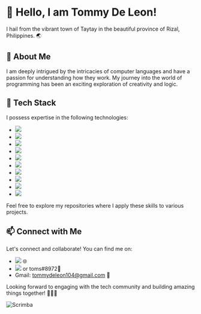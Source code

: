 # 👋 Hello, I am Tommy De Leon!

I hail from the vibrant town of Taytay in the beautiful province of Rizal, Philippines. 🌏

## 👀 About Me

I am deeply intrigued by the intricacies of computer languages and have a passion for understanding how they work. My journey into the world of programming has been an exciting exploration of creativity and logic.

## 🌱 Tech Stack

I possess expertise in the following technologies:

- <a href="https://webplatform.github.io/docs/html/html5/"><img src="https://img.shields.io/badge/html5-%23E34F26.svg?style=for-the-badge&logo=html5&logoColor=white" /></a>
- <a href="https://developer.mozilla.org/en-US/docs/Web/CSS"><img src="https://img.shields.io/badge/css3-%231572B6.svg?style=for-the-badge&logo=css3&logoColor=white" /></a>
- <a href="https://developer.mozilla.org/en-US/docs/Web/JavaScript"><img src="https://img.shields.io/badge/javascript-%23323330.svg?style=for-the-badge&logo=javascript&logoColor=%23F7DF1E" /></a>
- <a href="https://www.typescriptlang.org/docs/"><img src="https://img.shields.io/badge/typescript-%23007ACC.svg?style=for-the-badge&logo=typescript&logoColor=white" /></a>
- <a href="https://nextjs.org/docs"><img src="https://img.shields.io/badge/Next-black?style=for-the-badge&logo=next.js&logoColor=white" /></a>
- <a href="https://react.dev/learn"><img src="https://img.shields.io/badge/react-%2320232a.svg?style=for-the-badge&logo=react&logoColor=%2361DAFB" /></a>
- <a href="https://reactnative.dev/docs/getting-started"><img src="https://img.shields.io/badge/react_native-%2320232a.svg?style=for-the-badge&logo=react&logoColor=%2361DAFB" /></a>
- <a href="https://nodejs.org/en/learn"><img src="https://img.shields.io/badge/node.js-6DA55F?style=for-the-badge&logo=node.js&logoColor=white" /></a>
- <a href="https://getbootstrap.com/docs/5.3/getting-started/introduction/"><img src="https://img.shields.io/badge/bootstrap-%238511FA.svg?style=for-the-badge&logo=bootstrap&logoColor=white" /></a>
- <a href="https://tailwindcss.com/docs/installation"><img src="https://img.shields.io/badge/tailwindcss-%2338B2AC.svg?style=for-the-badge&logo=tailwind-css&logoColor=white" /></a>

Feel free to explore my repositories where I apply these skills to various projects.

## 📫 Connect with Me

Let's connect and collaborate! You can find me on:

- <a href="https://www.linkedin.com/in/tommydeleon/"><img src="https://img.shields.io/badge/linkedin-%230077B5.svg?style=for-the-badge&logo=linkedin&logoColor=white)"></a> 🌐
- <a href="discord.com/users/701646897869357067"><img src="https://img.shields.io/badge/Discord-%235865F2.svg?style=for-the-badge&logo=discord&logoColor=white" /></a> or toms#8972💬
- Gmail: tommydeleon104@gmail.com 📧

Looking forward to engaging with the tech community and building amazing things together! 👨‍💻✨

![Scrimba](https://img.shields.io/badge/scrimba-2B283A?style=for-the-badge&logo=scrimba&logoColor=white)
